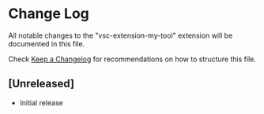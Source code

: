# Change Log

All notable changes to the "vsc-extension-my-tool" extension will be documented in this file.

Check [Keep a Changelog](http://keepachangelog.com/) for recommendations on how to structure this file.

## [Unreleased]

- Initial release